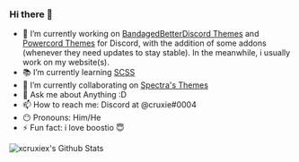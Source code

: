 ### Hi there 👋

- :wrench: I’m currently working on [BandagedBetterDiscord Themes](https://github.com/xcruxiex/BBDThemes) and [Powercord Themes](https://github.com/xcruxiex/PowercordThemes) for Discord, with the addition of some addons (whenever they need updates to stay stable). In the meanwhile, i usually work on my website(s).
- :books: I’m currently learning [SCSS](https://sass-lang.com/documentation/syntax)
- :walking: I’m currently collaborating on [Spectra's Themes](https://github.com/codedotspectra/themes)
- 💬 Ask me about Anything :D
- 📫 How to reach me: Discord at @cruxie#0004
- :no_mouth: Pronouns: Him/He
- ⚡ Fun fact: i love boostio :innocent:

![xcruxiex's Github Stats](https://github-readme-stats.vercel.app/api?username=xcruxiex&show_icons=true&title_color=788cd1&bg_color=ededed&text_color=121212)
